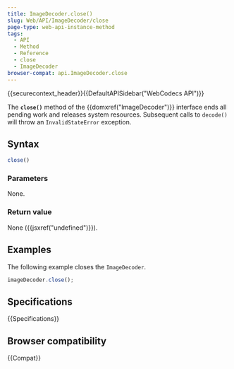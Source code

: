 ```yaml
---
title: ImageDecoder.close()
slug: Web/API/ImageDecoder/close
page-type: web-api-instance-method
tags:
  - API
  - Method
  - Reference
  - close
  - ImageDecoder
browser-compat: api.ImageDecoder.close
---
```

{{securecontext_header}}{{DefaultAPISidebar("WebCodecs API")}}

The **`close()`** method of the {{domxref("ImageDecoder")}} interface ends all pending work and releases system resources. Subsequent calls to `decode()` will throw an `InvalidStateError` exception.

## Syntax

```js
close()
```

### Parameters

None.

### Return value

None ({{jsxref("undefined")}}).

## Examples

The following example closes the `ImageDecoder`.

```js
imageDecoder.close();
```

## Specifications

{{Specifications}}

## Browser compatibility

{{Compat}}
